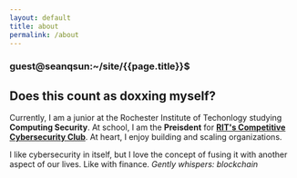 ```yaml
---
layout: default
title: about
permalink: /about
---
```


### guest@seanqsun:~/site/{{page.title}}$  

## Does this count as doxxing myself?

Currently, I am a junior at the Rochester Institute of Techonlogy studying **Computing Security**. At school, I am the **Preisdent** for <a class="link1" href="https://rc3.club">**RIT's Competitive Cybersecurity Club**</a>. At heart, I enjoy building and scaling organizations.

I like cybersecurity in itself, but I love the concept of fusing it with another aspect of our lives. Like with finance. *Gently whispers: blockchain*

